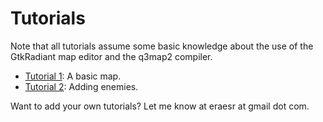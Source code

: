 # Tutorials #

Note that all tutorials assume some basic knowledge about the use of the GtkRadiant map editor and the q3map2 compiler.

  * [Tutorial 1](Tutorial1.md): A basic map.
  * [Tutorial 2](Tutorial2.md): Adding enemies.

Want to add your own tutorials? Let me know at eraesr at gmail dot com.